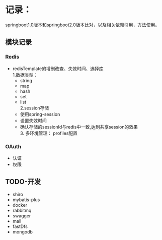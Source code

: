 # 记录：

springboot1.0版本和springboot2.0版本比对，以及相关依赖引用，方法使用。

## 模块记录
   ### Redis
   - redisTemplate的增删改查、失效时间、选择库    
    1.数据类型：
        - string
        - map
        - hash
        - set
        - list  
    2.session存储 
        - 使用spring-session
        - 设置失效时间    
        - 确认存储的sessionId与redis中一致,达到共享session的效果    
    3. 多环境管理：
        profiles配置
   ### OAuth
   - 认证
   - 权限
## TODO-开发
   - shiro
   - mybatis-plus
   - docker
   - rabbitmq
   - swagger
   - mail
   - fastDfs
   - mongodb
